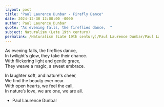 ```yaml
---
layout: post
title: "Paul Laurence Dunbar - Firefly Dance"
date: 2024-12-30 12:00:00 -0000
author: Paul Laurence Dunbar
quote: "As evening falls, the fireflies dance,  "
subject: Naturalism (Late 19th century)
permalink: /Naturalism (Late 19th century)/Paul Laurence Dunbar/Paul Laurence Dunbar - Firefly Dance
---
```


As evening falls, the fireflies dance,  
In twilight's glow, they take their chance.  
With flickering light and gentle grace,  
They weave a magic, a sweet embrace.  

In laughter soft, and nature's cheer,  
We find the beauty ever near.  
With open hearts, we feel the call,  
In nature’s love, we are one, we are all.

- Paul Laurence Dunbar
